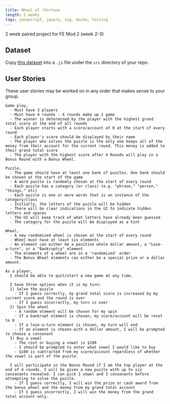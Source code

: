 ```yaml
---
title: Wheel of !Fortune
length: 2 weeks
tags: javascript, jquery, svg, mocha, testing
---
```


2 week paired project for FE Mod 2 (week 2-3)

## Dataset

Copy [this dataset](https://repl.it/@thatpamiam/WheelOfFortune) into a `.js` file under the `src` directory of your repo.


## User Stories

These user stories may be worked on in any order that makes sense to your group.

``` 
Game play,
  - Must have 3 players
  - Must have 4 rounds - 4 rounds make up 1 game
  - The winner is determined by the player with the highest grand total score at the end of all rounds
  - Each player starts with a score/account of 0 at the start of every round
  - Each player's score should be displayed by their name
  - The player who solves the puzzle is the only one keeps all of the money from their account for the current round. This money is added to their grand total score
  - The player with the highest score after 4 Rounds will play in a Bonus Round with a Bonus Wheel.
```

```
Puzzle,
  - The game should have at least one bank of puzzles. One bank should be chosen at the start of the game
  - A word puzzle is randomly chosen at the start of every round
  - Each puzzle has a category (or class) (e.g. "phrase," "person," "things," etc)
  - Each puzzle is one or more words that is an instance of the category/class
  - Initially, the letters of the puzzle will be hidden
  - There will be clear indications in the UI to indicate hidden letters and spaces
  - The UI will keep track of what letters have already been guessed
  - The category for the puzzle will be displayed as a hint 
```

```
Wheel,
  - A new randomized wheel is chosen at the start of every round
  - Wheel must have at least six elements
  - An element can either be a positive whole dollar amount, a "Lose-a-turn", or a "Bankruptcy" element
  - The elements of a wheel are in a 'randomized' order
  - The Bonus Wheel elements can either be a special prize or a dollar amount.
```

```
As a player,
  I should be able to quit/start a new game at any time.
  
  I have three options when it is my turn:
  1) Solve the puzzle
    - If I guess correctly, my grand total score is increased by my current score and the round is over
    - If I guess incorrectly, my turn is over
  2) Spin the wheel
    - A random element will be chosen for my spin
    - If a bankrupt element is chosen, my score/account will be reset to 0
    - If a lose-a-turn element is chosen, my turn will end
    - If an element is chosen with a dollar amount, I will be prompted to choose a consonant
  3) Buy a vowel
    - The cost or buying a vowel is $100
    - I should be prompted to enter what vowel I would like to buy
    - $100 is subtracted from my score/account regardless of whether the vowel is part of the puzzle.
  
  I will participate in the Bonus Round if I am the top player at the end of 4 rounds. I will be given a new puzzle with up to six consonants revealed. I can pick 1 vowel and 3 consonants before attempting to solve the puzzle.
    - If I guess correctly, I will win the prize or cash award from the bonus wheel and the money from my grand total account
    - If I guess incorrectly, I will win the money from the grand total account only. 
```



<!-- Organized User Stories

***EPIC: Game Mechanics*** _#Game Mechanics_  


*Issue title*  
User Story 1, Basic Game Mechanics

```
As a developer of the game, 
I must allow 3 players to play the game,
and I must allow 3 rounds of play for all players, plus one bonus round for the winner.

* [ ] done

child of #Game Mechanics

child of #Core Application
```

*Issue title*  
User Story 2, Game Mechanics, Puzzle

```
As a developer of the game,
I must generate a list of puzzle words (or phrases).
This list is called a "bank" of puzzles.
Each word/phrase has a category such as "phrase", "person", "things" etc

* [ ] done

child of #Game Mechanics

child of #Core Application
```

*Issue title*  
User Story 3, Game Mechanics, Wheels

```
As a developer of the game,
I need to be able to randomly generate a "wheel" for each round.
The wheel will have at least 6 prize sections.
Each section can be one of the following:

- positive dollar amount
- lose a turn
- bankruptcy

My wheel generator must be able to generate a "bonus round" wheel.
The "bonus" wheel only contains positive dollar amounts.
The dollar amounts are 10x larger than a regular wheel.

* [ ] done

child of #Game Mechanics

child of #Core Application
```

*Issue title*  
User Story 4, Beginning a Game

```
As a visitor,
When I visit the web page,
Then I see a button to start a new game.
Clicking this button starts a new game
Even if one was already in progress.
The game chooses at least one "bank" of puzzles.

* [ ] done

child of #Game Mechanics

child of #Core Application

depends on #1
```

*Issue title*  
User Story 5, Setting Up a New Game

```
As a visitor,
When I begin a new game,
All "game" scores are reset to 0,
And I am prompted to enter the names of three players.
The new game begins when I successfully enter three names.
I see scores of 0 next to each player's name.

* [ ] done

child of #Game Mechanics

child of #Core Application

depends on #4
```


***EPIC: Playing a Round*** _#Playing A Round_


*Issue title*  
User Story 6, Playing a Round, Step 1

```
As a player of the game,
When a round begins,
A random puzzle word is chosen
A random wheel is generated
Each player is given a "round" score of $0
This score is not the same as their "game" score.

* [ ] done

child of #Playing A Round

child of #Core Application

depends on #5

depends on #3

depends on #2
```

*Issue title*  
User Story 7, Playing a Round, Step 2

```
As a player of the game,
When a round begins,
The UI hides all letters of the puzzle word/phrase
The UI shows the category of the puzzle
The UI shows clear indications of letters/spaces in the word/phrase

* [ ] done

child of #Playing A Round

child of #Core Application

depends on #6
```

*Issue title*  
User Story 8, Playing a Round, Step 3

```
As a player of the game,
Until the round is finished,
Each player is prompted to choose one of three actions:

- solve the puzzle
- spin the wheel
- buy a vowel

The UI should show an easy way to input this choice.

* [ ] done

child of #Playing A Round

child of #Core Application

depends on #7
```

*Issue title*  
User Story 9, Playing a Round, Step 4

```
As a player of the game,
The UI updates to show all letters and vowels guessed during the round.

* [ ] done

child of #Playing A Round

child of #Core Application

depends on #7

depends on #15

depends on #10
```

*Issue title*  
User Story 10, Buying a Vowel

```
As a player of the game,
If I choose to buy a vowel,
The UI allows me to enter a choice.
My choices are A, E, I, O, U only.

If there are remaining vowels to guess
My "round" score is reduced by $100.
If I guess a vowel that was already chosen,
I get to guess again

If there are no remaining vowels to guess,
My "round" score is not reduced by $100
And my turn is over.

* [ ] done

depends on #8
```


***EPIC: Spinning the Wheel*** _#Spinning the Wheel_


*Issue title*  
User Story 11, Spin the Wheel, Step 1

```
As a player of the game,
If I choose to spin the wheel,
The UI will indicate that the wheel is spinning.
The section of the wheel I land on will determine my outcome.

* [ ] done

child of #Spinning the Wheel

child of #Core Application

depends on #8
```

*Issue title* 
User Story 12, Spin the Wheel, Losing a Turn 
User Story 12, ```
As a visitor,
when a valid customer has been selected,
The `Rooms` page will display all the following customer specific information:

- Summary of all past bookings

If there is no valid information for past booking for this customer,
I will be notified that no valid data exists.
```Spin the Wheel, Losing a Turn

```
As a player of the game,
If I land on "Lose Your Turn" when I spin the wheel
Then my turn is over.

* [ ] done

child of #Spinning the Wheel

child of #Core Application

depends on #11
```

*Issue title*  
User Story 13, Spin the Wheel, Bankruptcy

```
As a player of the game,
If I land on "Bankruptcy" when I spin the wheel
Then my "round" score is reset to $0.
My "game" score is unaffected.
My turn is over.

* [ ] done

child of #Spinning the Wheel

child of #Core Application

depends on #11
```

*Issue title*  
User Story 14, Spin the Wheel, in a regular round, landing on money

```
As a player of the game,
If I land on a dollar amount when I spin the wheel
Then I am prompted by the UI to choose a consonant.

* [ ] done

child of #Spinning the Wheel

child of #Core Application

depends on #11
```

*Issue title*  
User Story 15, Spin the Wheel, choosing a valid consonant

```
As a player of the game,
When I choose a consonant,
If that consonant was previously chosen I am prompted to guess again.
If that consonant is a valid letter in the puzzle:

- each instance of that letter is revealed
- my "round" score increases by the money amount on the wheel multiplied
by the number of letters that were just revealed

My turn continues, and I can solve, buy a vowel, or spin the wheel again

* [ ] done

child of #Spinning the Wheel

child of #Core Application

depends on #11
```

*Issue title*  
User Story 16, Spin the Wheel, Choosing an invalid consonant

```
As a player of the game,
When I choose a consonant,
If that consonant is NOT a valid letter in the puzzle
Then my turn is over.

* [ ] done

child of #Spinning the Wheel

child of #Core Application

depends on #15
```

***EPIC: Solving the Puzzle*** _#Solving the Puzzle_


*Issue title*  
User Story 17, Solving the Puzzle, Step 1

```
As a player of the game,
If I choose to solve the puzzle,
The UI will give me an input field where I type my guess
My guess should not have to be CaSe-SeNsItiVe to be correct.

If I do not solve the puzzle correctly, my turn is over.

* [ ] done

child of #Solving the Puzzle

child of #Core Application

depends on #8
```

*Issue title*  
User Story 18, Solving the Puzzle, Step 2

```
As a player of the game,
If I choose to solve the puzzle,
And I solve the puzzle correctly,
The round is over
Any money I've accumulated in this round is added to my "game" score.
Money accumulated by other players in this round is discarded.

* [ ] done

child of #Solving the Puzzle

child of #Core Application

depends on #17
```

*EPIC: Bonus Round*


*Issue title*  
User Story 19, Solving the puzzle ends the round

```
As a developer of the game,
When a player successfully solves the puzzle,
All players see their accumulated "game" scores so far.
The UI prompts the user to start the next round.
If this was the 3rd round, a game winner is declared
And a bonus round begins.

* [ ] done

child of #Bonus Round

child of #Core Application

depends on #18
```

*Issue title*  
User Story 20, Picking a Winner

```
As a developer of the game,
When all 3 rounds have been finished,
The player with the highest accumulated "game" score is the winner.

* [ ] done

child of #Bonus Round

child of #Core Application

depends on #19
```

*Issue title*  
User Story 21, Bonus Round, Part 1

```
As a player of the game,
If I am declared the winner,
A new bonus round is started where I am the only player who participates.
A new puzzle is chosen that contains at least 6 consonants.
A new "bonus" wheel is generated.
The UI shows the puzzle the same as the start of a regular round.

* [ ] done

child of #Bonus Round

child of #Core Application

depends on #20
```

*Issue title*  
User Story 22, Bonus Round, Part 2

```
As the winning player of the game,
When the bonus round begins,
I spin the "bonus" wheel to select my prize.

* [ ] done

child of #Bonus Round

child of #Core Application

depends on #21
```

*Issue title*  
User Story 23, Bonus Round, Part 3

```
As the winning player of the game,
When I have spun the "bonus wheel",
I am prompted to choose 1 vowel and 3 consonants.
The consonants cannot repeat, they must all be different.
Correct letter choices are revealed on the UI
No accumulated money is updated.

* [ ] done

depends on #22
```

*Issue title*  
User Story 24, Bonus Round, Part 4

```
As the winning player of the game,
Once the UI reveals any correct letters,
I am prompted to solve the puzzle.
If I guess correctly, the prize is added to my "game" score
And the game is over.
My full accumulated "game" score is shown on the UI.

* [ ] done

child of #Bonus Round

child of #Core Application

depends on #23
```

*Issue title*  
User Story 25, Bonus Round, Part 5

```
As the winning player of the game,
When I am prompted to solve the puzzle,
If I guess incorrectly, the puzzle is revealed.
No additional money is added to my "game" score.
The game is over.
My full accumulated "game" score is shown on the UI.

* [ ] done

child of #Bonus Round

child of #Core Application

depends on #23
```
 -->